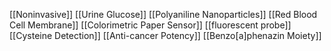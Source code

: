 [[Noninvasive]]
[[Urine Glucose]]
[[Polyaniline Nanoparticles]]
[[Red Blood Cell Membrane]]
[[Colorimetric Paper Sensor]]
[[fluorescent probe]]
[[Cysteine Detection]]
[[Anti-cancer Potency]]
[[Benzo[a]phenazin Moiety]]
